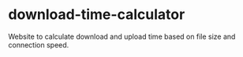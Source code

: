 # download-time-calculator
Website to calculate download and upload time based on file size and connection speed.
